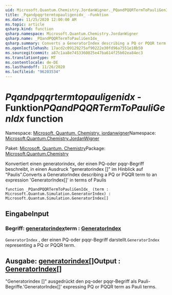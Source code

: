 ```yaml
---
uid: Microsoft.Quantum.Chemistry.JordanWigner._PQandPQQRTermToPauliGenIdx_
title: _Pqandpqqrtermtopauligenidx_ -Funktion
ms.date: 11/25/2020 12:00:00 AM
ms.topic: article
qsharp.kind: function
qsharp.namespace: Microsoft.Quantum.Chemistry.JordanWigner
qsharp.name: _PQandPQQRTermToPauliGenIdx_
qsharp.summary: Converts a GeneratorIndex describing a PQ or PQQR term to an expression 'GeneratorIndex[]' in terms of Paulis
ms.openlocfilehash: 17acd2c09129275af90222e30fd96a7551e18b50
ms.sourcegitcommit: a87c1aa8e7453360025e47ba614f25b02ea84ec3
ms.translationtype: MT
ms.contentlocale: de-DE
ms.lasthandoff: 11/26/2020
ms.locfileid: "96203534"
---
```

# <a name="_pqandpqqrtermtopauligenidx_-function"></a><span data-ttu-id="d2347-102">_Pqandpqqrtermtopauligenidx_ -Funktion</span><span class="sxs-lookup"><span data-stu-id="d2347-102">_PQandPQQRTermToPauliGenIdx_ function</span></span>

<span data-ttu-id="d2347-103">Namespace: [Microsoft. Quantum. Chemistry. jordanwigner](xref:Microsoft.Quantum.Chemistry.JordanWigner)</span><span class="sxs-lookup"><span data-stu-id="d2347-103">Namespace: [Microsoft.Quantum.Chemistry.JordanWigner](xref:Microsoft.Quantum.Chemistry.JordanWigner)</span></span>

<span data-ttu-id="d2347-104">Paket: [Microsoft. Quantum. Chemistry](https://nuget.org/packages/Microsoft.Quantum.Chemistry)</span><span class="sxs-lookup"><span data-stu-id="d2347-104">Package: [Microsoft.Quantum.Chemistry](https://nuget.org/packages/Microsoft.Quantum.Chemistry)</span></span>


<span data-ttu-id="d2347-105">Konvertiert einen generatorindex, der einen PQ-oder pqqr-Begriff beschreibt, in einen Ausdruck "generatorindex []" im Hinblick auf "Paulis".</span><span class="sxs-lookup"><span data-stu-id="d2347-105">Converts a GeneratorIndex describing a PQ or PQQR term to an expression 'GeneratorIndex[]' in terms of Paulis</span></span>

```qsharp
function _PQandPQQRTermToPauliGenIdx_ (term : Microsoft.Quantum.Simulation.GeneratorIndex) : Microsoft.Quantum.Simulation.GeneratorIndex[]
```


## <a name="input"></a><span data-ttu-id="d2347-106">Eingabe</span><span class="sxs-lookup"><span data-stu-id="d2347-106">Input</span></span>

### <a name="term--generatorindex"></a><span data-ttu-id="d2347-107">Begriff: [generatorindex](xref:Microsoft.Quantum.Simulation.GeneratorIndex)</span><span class="sxs-lookup"><span data-stu-id="d2347-107">term : [GeneratorIndex](xref:Microsoft.Quantum.Simulation.GeneratorIndex)</span></span>

<span data-ttu-id="d2347-108">`GeneratorIndex` , der einen PQ-oder pqqr-Begriff darstellt.</span><span class="sxs-lookup"><span data-stu-id="d2347-108">`GeneratorIndex` representing a PQ or PQQR term.</span></span>



## <a name="output--generatorindex"></a><span data-ttu-id="d2347-109">Ausgabe: [generatorindex](xref:Microsoft.Quantum.Simulation.GeneratorIndex)[]</span><span class="sxs-lookup"><span data-stu-id="d2347-109">Output : [GeneratorIndex](xref:Microsoft.Quantum.Simulation.GeneratorIndex)[]</span></span>

<span data-ttu-id="d2347-110">"Generatorindex []" ausgedrückt den pq-oder pqqr-Begriff als Pauli-Begriffe.</span><span class="sxs-lookup"><span data-stu-id="d2347-110">'GeneratorIndex[]' expressing PQ or PQQR term as Pauli terms.</span></span>